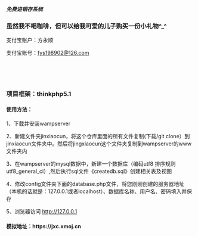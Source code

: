 <h5>免费进销存系统</h5>


<h3>虽然我不喝咖啡，但可以给我可爱的儿子购买一份小礼物^_^</h3> 

支付宝账户：方永顺

支付宝账号：fys198902@126.com
</div>


<br/>
<br/>
<br/>


<h3>项目框架：thinkphp5.1</h3>

<h4>使用方法：</h4>

1、下载并安装wampserver

2、新建文件夹jinxiaocun，将这个仓库里面的所有文件复制(下载/git clone）到jinxiaocun文件夹中。然后将jingxiaocun这个文件夹复制到wampserver的www文件夹内

3、在wampserver的mysql数据中，新建一个数据库（编码utf8  排序规则utf8_general_ci）,然后执行sql文件《createdb.sql》创建相关表及视图

4、修改config文件夹下面的database.php文件，将您刚刚创建的服务器地址（本机的话就是：127.0.0.1或者localhost）、数据库名称、用户名、密码填入并保存

5、浏览器访问   http://127.0.0.1


<h4>模拟地址：https://jxc.xmoj.cn</h4>




